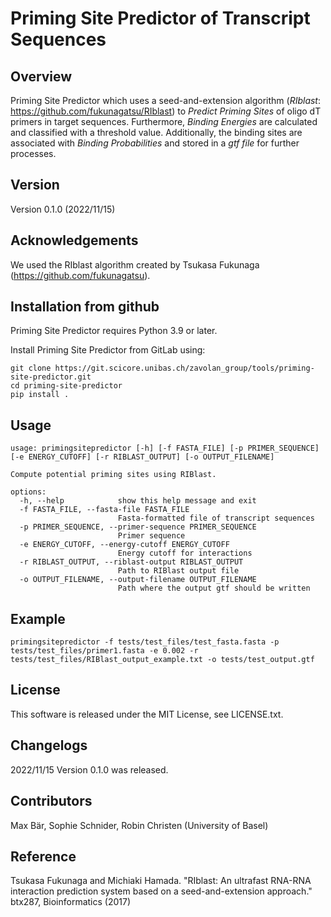 # Priming Site Predictor of Transcript Sequences

## Overview
Priming Site Predictor which uses a seed-and-extension algorithm (*RIblast*: https://github.com/fukunagatsu/RIblast) to *Predict Priming Sites* of oligo dT primers in target sequences. Furthermore, *Binding Energies* are calculated and classified with a threshold value. Additionally, the binding sites are associated with *Binding Probabilities* and stored in a *gtf file* for further processes.

## Version
Version 0.1.0 (2022/11/15)

## Acknowledgements
We used the RIblast algorithm created by Tsukasa Fukunaga (https://github.com/fukunagatsu). 

## Installation from github 
Priming Site Predictor requires Python 3.9 or later.

Install Priming Site Predictor from GitLab using:

```
git clone https://git.scicore.unibas.ch/zavolan_group/tools/priming-site-predictor.git
cd priming-site-predictor
pip install . 
```

## Usage
```
usage: primingsitepredictor [-h] [-f FASTA_FILE] [-p PRIMER_SEQUENCE] [-e ENERGY_CUTOFF] [-r RIBLAST_OUTPUT] [-o OUTPUT_FILENAME]

Compute potential priming sites using RIBlast.

options:
  -h, --help            show this help message and exit
  -f FASTA_FILE, --fasta-file FASTA_FILE
                        Fasta-formatted file of transcript sequences
  -p PRIMER_SEQUENCE, --primer-sequence PRIMER_SEQUENCE
                        Primer sequence
  -e ENERGY_CUTOFF, --energy-cutoff ENERGY_CUTOFF
                        Energy cutoff for interactions
  -r RIBLAST_OUTPUT, --riblast-output RIBLAST_OUTPUT
                        Path to RIBlast output file
  -o OUTPUT_FILENAME, --output-filename OUTPUT_FILENAME
                        Path where the output gtf should be written
```

## Example
```
primingsitepredictor -f tests/test_files/test_fasta.fasta -p tests/test_files/primer1.fasta -e 0.002 -r tests/test_files/RIBlast_output_example.txt -o tests/test_output.gtf
```

## License
This software is released under the MIT License, see LICENSE.txt.

## Changelogs
2022/11/15 Version 0.1.0 was released.

## Contributors
Max Bär, Sophie Schnider, Robin Christen (University of Basel)

## Reference
Tsukasa Fukunaga and Michiaki Hamada. "RIblast: An ultrafast RNA-RNA interaction prediction system based on a seed-and-extension approach." btx287, Bioinformatics (2017)
